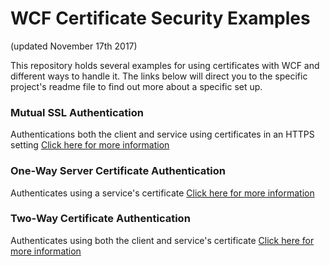 # WCF Certificate Security Examples
(updated November 17th 2017)

This repository holds several examples for using certificates with WCF and different ways to handle it. The links below will direct you to the specific project's readme file to find out more about a specific set up.

### Mutual SSL Authentication
Authentications both the client and service using certificates in an HTTPS setting
[Click here for more information](https://github.com/mohammedinoue/WcfCertificateSecurityExamples/blob/master/MutualSSLSelfHostedAuthentication/README.md)

### One-Way Server Certificate Authentication
Authenticates using a service's certificate
[Click here for more information](https://github.com/mohammedinoue/WcfCertificateSecurityExamples/blob/master/OneWayServerAuthentication/README.md)

### Two-Way Certificate Authentication
Authenticates using both the client and service's certificate 
[Click here for more information](https://github.com/mohammedinoue/WcfCertificateSecurityExamples/blob/master/TwoWayAuthentication/README.md)

